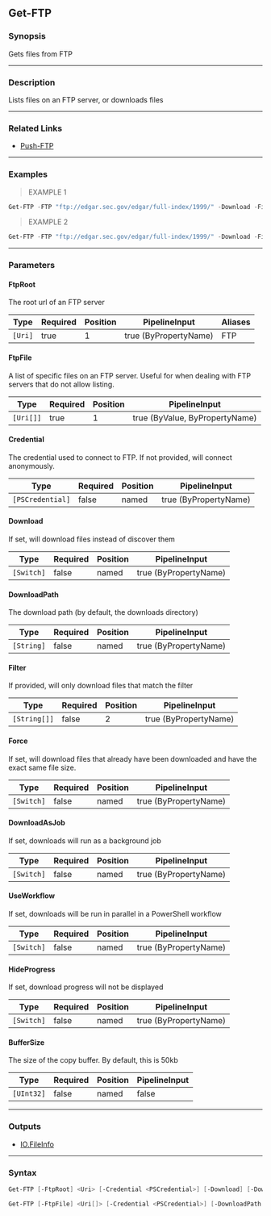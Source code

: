 Get-FTP
-------

### Synopsis
Gets files from FTP

---

### Description

Lists files on an FTP server, or downloads files

---

### Related Links
* [Push-FTP](Push-FTP)

---

### Examples
> EXAMPLE 1

```PowerShell
Get-FTP -FTP "ftp://edgar.sec.gov/edgar/full-index/1999/" -Download -Filter "*.idx", "*.xml"
```
> EXAMPLE 2

```PowerShell
Get-FTP -FTP "ftp://edgar.sec.gov/edgar/full-index/1999/" -Download -Filter "*.idx", "*.xml"  -DownloadAsJob
```

---

### Parameters
#### **FtpRoot**
The root url of an FTP server

|Type   |Required|Position|PipelineInput        |Aliases|
|-------|--------|--------|---------------------|-------|
|`[Uri]`|true    |1       |true (ByPropertyName)|FTP    |

#### **FtpFile**
A list of specific files on an FTP server.  Useful for when dealing with FTP servers that do not allow listing.

|Type     |Required|Position|PipelineInput                 |
|---------|--------|--------|------------------------------|
|`[Uri[]]`|true    |1       |true (ByValue, ByPropertyName)|

#### **Credential**
The credential used to connect to FTP.  If not provided, will connect anonymously.

|Type            |Required|Position|PipelineInput        |
|----------------|--------|--------|---------------------|
|`[PSCredential]`|false   |named   |true (ByPropertyName)|

#### **Download**
If set, will download files instead of discover them

|Type      |Required|Position|PipelineInput        |
|----------|--------|--------|---------------------|
|`[Switch]`|false   |named   |true (ByPropertyName)|

#### **DownloadPath**
The download path (by default, the downloads directory)

|Type      |Required|Position|PipelineInput        |
|----------|--------|--------|---------------------|
|`[String]`|false   |named   |true (ByPropertyName)|

#### **Filter**
If provided, will only download files that match the filter

|Type        |Required|Position|PipelineInput        |
|------------|--------|--------|---------------------|
|`[String[]]`|false   |2       |true (ByPropertyName)|

#### **Force**
If set, will download files that already have been downloaded and have the exact same file size.

|Type      |Required|Position|PipelineInput        |
|----------|--------|--------|---------------------|
|`[Switch]`|false   |named   |true (ByPropertyName)|

#### **DownloadAsJob**
If set, downloads will run as a background job

|Type      |Required|Position|PipelineInput        |
|----------|--------|--------|---------------------|
|`[Switch]`|false   |named   |true (ByPropertyName)|

#### **UseWorkflow**
If set, downloads will be run in parallel in a PowerShell workflow

|Type      |Required|Position|PipelineInput        |
|----------|--------|--------|---------------------|
|`[Switch]`|false   |named   |true (ByPropertyName)|

#### **HideProgress**
If set, download progress will not be displayed

|Type      |Required|Position|PipelineInput        |
|----------|--------|--------|---------------------|
|`[Switch]`|false   |named   |true (ByPropertyName)|

#### **BufferSize**
The size of the copy buffer.  By default, this is 50kb

|Type      |Required|Position|PipelineInput|
|----------|--------|--------|-------------|
|`[UInt32]`|false   |named   |false        |

---

### Outputs
* [IO.FileInfo](https://learn.microsoft.com/en-us/dotnet/api/System.IO.FileInfo)

---

### Syntax
```PowerShell
Get-FTP [-FtpRoot] <Uri> [-Credential <PSCredential>] [-Download] [-DownloadPath <String>] [[-Filter] <String[]>] [-Force] [-DownloadAsJob] [-UseWorkflow] [-HideProgress] [-BufferSize <UInt32>] [<CommonParameters>]
```
```PowerShell
Get-FTP [-FtpFile] <Uri[]> [-Credential <PSCredential>] [-DownloadPath <String>] [-DownloadAsJob] [-UseWorkflow] [-HideProgress] [-BufferSize <UInt32>] [<CommonParameters>]
```
